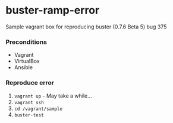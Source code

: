 buster-ramp-error
=================

Sample vagrant box for reproducing buster (0.7.6 Beta 5)  bug 375


### Preconditions
- Vagrant
- VirtualBox
- Ansible

### Reproduce error
1. `vagrant up` - May take a while...
2. `vagrant ssh`
3. `cd /vagrant/sample`
4. `buster-test`
